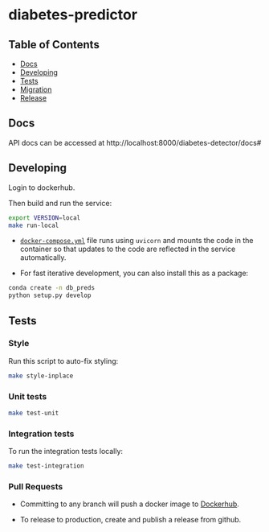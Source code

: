 # diabetes-predictor

## Table of Contents

* [Docs](#docs)
* [Developing](#developing)
* [Tests](#tests)
* [Migration](#migration)
* [Release](#release)

## Docs

API docs can be accessed at http://localhost:8000/diabetes-detector/docs#
## Developing

Login to dockerhub.

Then build and run the service:

```bash
export VERSION=local
make run-local
```

* [`docker-compose.yml`](docker-compose.yml) file runs using `uvicorn` and mounts the code in the container so that updates to the code are reflected in the service automatically.

* For fast iterative development, you can also install this as a package:

```bash
conda create -n db_preds
python setup.py develop
```

## Tests

### Style

Run this script to auto-fix styling:

```bash
make style-inplace
```

### Unit tests
```bash
make test-unit
```
### Integration tests

To run the integration tests locally:

```bash
make test-integration
```
### Pull Requests

* Committing to any branch will push a docker image to [Dockerhub](https://hub.docker.com/repository/docker/darshika/diabetes-predictor/general).

* To release to production, create and publish a release from github.
